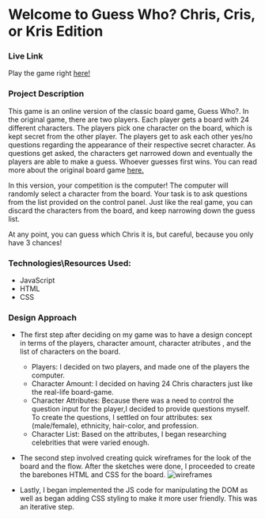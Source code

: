 # Welcome to Guess Who? Chris, Cris, or Kris Edition

### Live Link
Play the game right [here!](https://ma867.github.io/guessWho/)

### Project Description
This game is an online version of the classic board game, Guess Who?. In the original game, there are two players. Each player gets a board with 24 different characters. The players pick one character on the board, which is kept secret from the other player. The players get to ask each other yes/no questions regarding the appearance of their respective secret character. As questions get asked, the characters get narrowed down and eventually the players are able to make a guess. Whoever guesses first wins. You can read more about the original board game [here.](https://en.wikipedia.org/wiki/Guess_Who%3F)

In this version, your competition is the computer! The computer will randomly select a character from the board. Your task is to ask questions from the list provided on the control panel. Just like the real game, you can discard the characters from the board, and keep narrowing down the guess list. 

At any point, you can guess which Chris it is, but careful, because you only have 3 chances!

### Technologies\Resources Used:
* JavaScript
* HTML
* CSS

### Design Approach
* The first step after deciding on my game was to have a design concept in terms of the players, character amount, character atributes , and the list of characters on the board.
  * Players: I decided on two players, and made one of the players the computer.
  * Character Amount: I decided on having 24 Chris characters just like the real-life board-game.
  * Character Attributes: Because there was a need to control the question input for the player,I decided to provide questions myself. To create the questions, I settled on four attributes: sex (male/female), ethnicity, hair-color, and profession.
  * Character List: Based on the attributes, I began researching celebrities that were varied enough.
* The second step involved creating quick wireframes for the look of the board and the flow. After the sketches were done, I proceeded to create the barebones HTML and CSS for the board.
![wireframes](https://i.imgur.com/wBEJLWn.jpg)

* Lastly, I began implemented the JS code for manipulating the DOM as well as began adding CSS styling to make it more user friendly. This was an iterative step.
